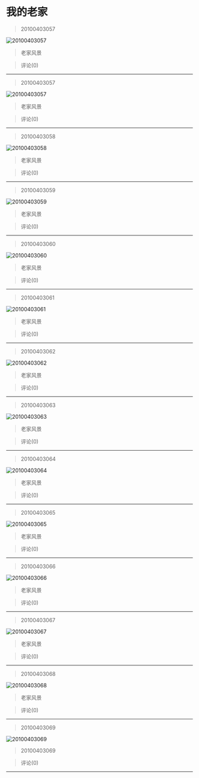 # 我的老家
> 20100403057


![20100403057](https://pan.4a1801.life/d/Onedrive-4A1801/%E4%B8%AA%E4%BA%BA%E5%BB%BA%E7%AB%99/assets/Qzone/Albums/风景/我的老家/01_20100403057_CD08DF2F.jpeg)


> 老家风景


> 评论(0)


---
> 20100403057


![20100403057](https://pan.4a1801.life/d/Onedrive-4A1801/%E4%B8%AA%E4%BA%BA%E5%BB%BA%E7%AB%99/assets/Qzone/Albums/风景/我的老家/02_20100403057_EC1E329A.jpeg)


> 老家风景


> 评论(0)


---
> 20100403058


![20100403058](https://pan.4a1801.life/d/Onedrive-4A1801/%E4%B8%AA%E4%BA%BA%E5%BB%BA%E7%AB%99/assets/Qzone/Albums/风景/我的老家/03_20100403058_99C1D713.jpeg)


> 老家风景


> 评论(0)


---
> 20100403059


![20100403059](https://pan.4a1801.life/d/Onedrive-4A1801/%E4%B8%AA%E4%BA%BA%E5%BB%BA%E7%AB%99/assets/Qzone/Albums/风景/我的老家/04_20100403059_BABD76D1.jpeg)


> 老家风景


> 评论(0)


---
> 20100403060


![20100403060](https://pan.4a1801.life/d/Onedrive-4A1801/%E4%B8%AA%E4%BA%BA%E5%BB%BA%E7%AB%99/assets/Qzone/Albums/风景/我的老家/05_20100403060_CA2C98A9.jpeg)


> 老家风景


> 评论(0)


---
> 20100403061


![20100403061](https://pan.4a1801.life/d/Onedrive-4A1801/%E4%B8%AA%E4%BA%BA%E5%BB%BA%E7%AB%99/assets/Qzone/Albums/风景/我的老家/06_20100403061_0A0313F1.jpeg)


> 老家风景


> 评论(0)


---
> 20100403062


![20100403062](https://pan.4a1801.life/d/Onedrive-4A1801/%E4%B8%AA%E4%BA%BA%E5%BB%BA%E7%AB%99/assets/Qzone/Albums/风景/我的老家/07_20100403062_9C107B40.jpeg)


> 老家风景


> 评论(0)


---
> 20100403063


![20100403063](https://pan.4a1801.life/d/Onedrive-4A1801/%E4%B8%AA%E4%BA%BA%E5%BB%BA%E7%AB%99/assets/Qzone/Albums/风景/我的老家/08_20100403063_EBDD1CF9.jpeg)


> 老家风景


> 评论(0)


---
> 20100403064


![20100403064](https://pan.4a1801.life/d/Onedrive-4A1801/%E4%B8%AA%E4%BA%BA%E5%BB%BA%E7%AB%99/assets/Qzone/Albums/风景/我的老家/09_20100403064_1B208EB3.jpeg)


> 老家风景


> 评论(0)


---
> 20100403065


![20100403065](https://pan.4a1801.life/d/Onedrive-4A1801/%E4%B8%AA%E4%BA%BA%E5%BB%BA%E7%AB%99/assets/Qzone/Albums/风景/我的老家/10_20100403065_190EF470.jpeg)


> 老家风景


> 评论(0)


---
> 20100403066


![20100403066](https://pan.4a1801.life/d/Onedrive-4A1801/%E4%B8%AA%E4%BA%BA%E5%BB%BA%E7%AB%99/assets/Qzone/Albums/风景/我的老家/11_20100403066_DC49E453.jpeg)


> 老家风景


> 评论(0)


---
> 20100403067


![20100403067](https://pan.4a1801.life/d/Onedrive-4A1801/%E4%B8%AA%E4%BA%BA%E5%BB%BA%E7%AB%99/assets/Qzone/Albums/风景/我的老家/12_20100403067_FCBD6AF7.jpeg)


> 老家风景


> 评论(0)


---
> 20100403068


![20100403068](https://pan.4a1801.life/d/Onedrive-4A1801/%E4%B8%AA%E4%BA%BA%E5%BB%BA%E7%AB%99/assets/Qzone/Albums/风景/我的老家/13_20100403068_04DD480C.jpeg)


> 老家风景


> 评论(0)


---
> 20100403069


![20100403069](https://pan.4a1801.life/d/Onedrive-4A1801/%E4%B8%AA%E4%BA%BA%E5%BB%BA%E7%AB%99/assets/Qzone/Albums/风景/我的老家/14_20100403069_83D901B7.jpeg)


> 20100403069


> 评论(0)


---